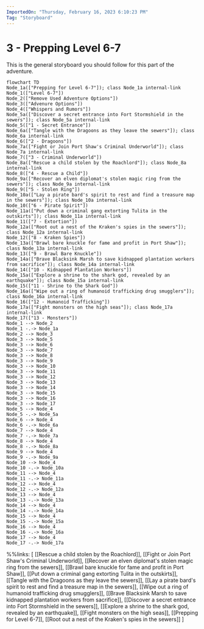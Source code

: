 ```yaml
---
ImportedOn: "Thursday, February 16, 2023 6:10:23 PM"
Tag: "Storyboard"
---
```

# 3 - Prepping Level 6-7
This is the general storyboard you should follow for this part of the adventure.
```mermaid
flowchart TD
Node_1a(["Prepping for Level 6-7"]); class Node_1a internal-link
Node_1(["Level 6-7"])
Node_2(["Remove Used Adventure Options"])
Node_3(["Advenure Options"])
Node_4(["Whispers and Rumors"])
Node_5a(["Discover a secret entrance into Fort Stormshield in the sewers"]); class Node_5a internal-link
Node_5(["1 - Secret Entrance"])
Node_6a(["Tangle with the Dragoons as they leave the sewers"]); class Node_6a internal-link
Node_6(["2 - Dragoons"])
Node_7a(["Fight or Join Port Shaw's Criminal Underworld"]); class Node_7a internal-link
Node_7(["3 - Criminal Underworld"])
Node_8a(["Rescue a child stolen by the Roachlord"]); class Node_8a internal-link
Node_8(["4 - Rescue a Child"])
Node_9a(["Recover an elven diplomat's stolen magic ring from the sewers"]); class Node_9a internal-link
Node_9(["5 - Stolen Ring"])
Node_10a(["Lay a pirate bard's spirit to rest and find a treasure map in the sewers"]); class Node_10a internal-link
Node_10(["6 - Pirate Spirit"])
Node_11a(["Put down a criminal gang extorting Tulita in the outskirts"]); class Node_11a internal-link
Node_11(["7 - Extortion"])
Node_12a(["Root out a nest of the Kraken's spies in the sewers"]); class Node_12a internal-link
Node_12(["8 - Kraken Spies"])
Node_13a(["Brawl bare knuckle for fame and profit in Port Shaw"]); class Node_13a internal-link
Node_13(["9 - Brawl Bare Knuckle"])
Node_14a(["Brave Blacksink Marsh to save kidnapped plantation workers from sacrifice"]); class Node_14a internal-link
Node_14(["10 - Kidnapped Plantation Workers"])
Node_15a(["Explore a shrine to the shark god, revealed by an earthquake"]); class Node_15a internal-link
Node_15(["11 - Shrine to the Shark God"])
Node_16a(["Wipe out a ring of humanoid trafficking drug smugglers"]); class Node_16a internal-link
Node_16(["12 - Humanoid Trafficking"])
Node_17a(["Fight monsters on the high seas"]); class Node_17a internal-link
Node_17(["13 - Monsters"])
Node_1 --> Node_2
Node_1 -.-> Node_1a
Node_2 --> Node_3
Node_3 --> Node_5
Node_3 --> Node_6
Node_3 --> Node_7
Node_3 --> Node_8
Node_3 --> Node_9
Node_3 --> Node_10
Node_3 --> Node_11
Node_3 --> Node_12
Node_3 --> Node_13
Node_3 --> Node_14
Node_3 --> Node_15
Node_3 --> Node_16
Node_3 --> Node_17
Node_5 --> Node_4
Node_5 -.-> Node_5a
Node_6 --> Node_4
Node_6 -.-> Node_6a
Node_7 --> Node_4
Node_7 -.-> Node_7a
Node_8 --> Node_4
Node_8 -.-> Node_8a
Node_9 --> Node_4
Node_9 -.-> Node_9a
Node_10 --> Node_4
Node_10 -.-> Node_10a
Node_11 --> Node_4
Node_11 -.-> Node_11a
Node_12 --> Node_4
Node_12 -.-> Node_12a
Node_13 --> Node_4
Node_13 -.-> Node_13a
Node_14 --> Node_4
Node_14 -.-> Node_14a
Node_15 --> Node_4
Node_15 -.-> Node_15a
Node_16 --> Node_4
Node_16 -.-> Node_16a
Node_17 --> Node_4
Node_17 -.-> Node_17a
```
%%links: [ [[Rescue a child stolen by the Roachlord]], [[Fight or Join Port Shaw's Criminal Underworld]], [[Recover an elven diplomat's stolen magic ring from the sewers]], [[Brawl bare knuckle for fame and profit in Port Shaw]], [[Put down a criminal gang extorting Tulita in the outskirts]], [[Tangle with the Dragoons as they leave the sewers]], [[Lay a pirate bard's spirit to rest and find a treasure map in the sewers]], [[Wipe out a ring of humanoid trafficking drug smugglers]], [[Brave Blacksink Marsh to save kidnapped plantation workers from sacrifice]], [[Discover a secret entrance into Fort Stormshield in the sewers]], [[Explore a shrine to the shark god, revealed by an earthquake]], [[Fight monsters on the high seas]], [[Prepping for Level 6-7]], [[Root out a nest of the Kraken's spies in the sewers]] ]
